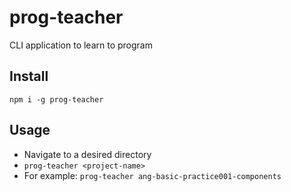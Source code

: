 # prog-teacher
CLI application to learn to program

## Install
`npm i -g prog-teacher`

## Usage
- Navigate to a desired directory
- `prog-teacher <project-name>`
- For example: `prog-teacher ang-basic-practice001-components`